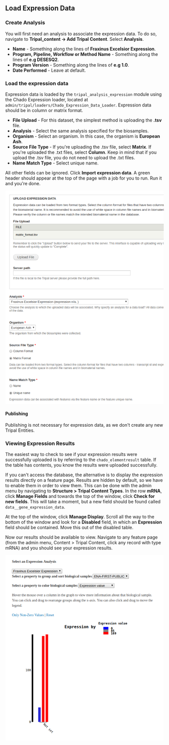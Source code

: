 ## Load Expression Data

### Create Analysis

You will first need an analysis to associate the expression data.  To do so, navigate to **Tripal_content -> Add Tripal Content**. Select **Analysis**.

* **Name** - Something along the lines of **Fraxinus Excelsior Expression**.
* **Program, Pipeline, Workflow or Method Name** - Something along the lines of **e.g DESESQ2**.
* **Program Version** - Something along the lines of **e.g 1.0**.
* **Date Performed** - Leave at default.

### Load the expression data

Expression data is loaded by the `tripal_analysis_expression` module using the Chado Expression loader, located at `admin/tripal/loaders/Chado_Expression_Data_Loader`. Expression data should be in column or matrix format.

* **File Upload** - For this dataset, the simplest method is uploading the **.tsv** file.
* **Analysis** - Select the same analysis specified for the biosamples.
* **Organism** - Select an organism.  In this case, the organism is **European Ash**.
* **Source File Type** - If you're uploading the .tsv file, select **Matrix**. If you're uploaded the .txt files, select **Column**. Keep in mind that if you upload the .tsv file, you do not need to upload the .txt files.
* **Name Match Type** - Select unique name.

All other fields can be ignored. Click **Import expression data**. A green header should appear at the top of the page with a job for you to run. Run it and you're done.

![](img/expression/expdoc_1.png)

#### Publishing

Publishing is not necessary for expression data, as we don't create any new Tripal Entities.

### Viewing Expression Results

The easiest way to check to see if your expression results were successfully uploaded is by referring to the `chado_elementresult` table. If the table has contents, you know the results were uploaded successfully.

If you can't access the database, the alternative is to display the expression results directly on a feature page. Results are hidden by default, so we have to enable them in order to view them. This can be done with the admin menu by navigating to **Structure > Tripal Content Types**. In the row **mRNA**, click **Manage Fields** and towards the top of the window, click **Check for new fields**. This will take a moment, but a new field should be found called `data__gene_expression_data`.

At the top of the window, click **Manage Display**. Scroll all the way to the bottom of the window and look for a **Disabled** field, in which an **Expression** field should be contained. Move this out of the disabled table.

Now our results should be available to view. Navigate to any feature page (from the admin menu, Content > Tripal Content, click any record with type mRNA) and you should see your expression results.

![](img/expression/expdoc_2.png)
